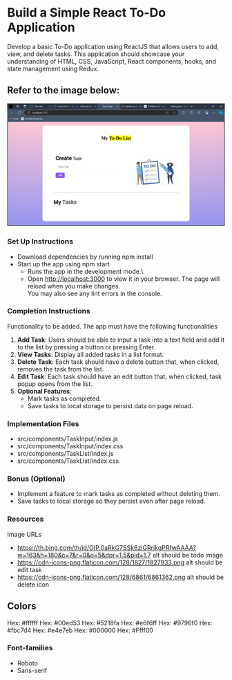# Build a Simple React To-Do Application 

Develop a basic To-Do application using ReactJS that allows users to add, view, and delete tasks. This application should showcase your understanding of HTML, CSS, JavaScript, React components, hooks, and state management using Redux.

## Refer to the image below:
![image](https://github.com/sainath2216/ReactProjectTodoApplication/blob/main/Screenshot%20(125).png?raw=true)

### Set Up Instructions
+ Download dependencies by running npm install
+ Start up the app using npm start
  - Runs the app in the development mode.\
  -  Open [http://localhost:3000](http://localhost:3000) to view it in your browser.
    The page will reload when you make changes.\
    You may also see any lint errors in the console.

### Completion Instructions
  Functionality to be added. 
  The app must have the following functionalities
  1. **Add Task**: Users should be able to input a task into a text field and add it to the list by pressing a button or pressing Enter.
  2. **View Tasks**: Display all added tasks in a list format.
  3. **Delete Task**: Each task should have a delete button that, when clicked, removes the task from the list.
  4. **Edit Task**: Each task should have an edit button that, when clicked, task popup opens from the list.
  5. **Optional Features**:
     + Mark tasks as completed.
     + Save tasks to local storage to persist data on page reload.
  
  ### Implementation Files
   + src/components/TaskInput/index.js
   + src/components/TaskInput/index.css
   + src/components/TaskList/index.js
   + src/components/TaskList/index.css
  
### Bonus (Optional)

 + Implement a feature to mark tasks as completed without deleting them.
 + Save tasks to local storage so they persist even after page reload.
### Resources
Image URLs
+ https://th.bing.com/th/id/OIP.0aRkG7SSk6ziGRrjkgPRfwAAAA?w=163&h=180&c=7&r=0&o=5&dpr=1.5&pid=1.7 alt should be todo image
+ https://cdn-icons-png.flaticon.com/128/1827/1827933.png alt should be edit task
+ https://cdn-icons-png.flaticon.com/128/6861/6861362.png alt should be delete icon


## Colors
Hex: #ffffff
Hex: #00ed53
Hex: #5218fa
Hex: #e6f6ff
Hex: #9796f0
Hex: #fbc7d4
Hex: #e4e7eb
Hex: #000000
Hex: #Ffff00

### Font-families
+ Roboto
+ Sans-serif

